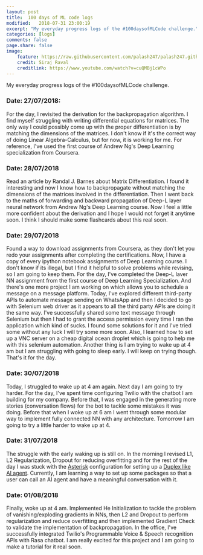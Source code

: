 ```yaml
---
layout: post
title:  100 days of ML code logs
modified:   2018-07-31 23:00:19
excerpt: "My everyday progress logs of the #100daysofMLCode challenge."
categories: [logs]
comments: false
page.share: false
image:
    feature: https://raw.githubusercontent.com/palash247/palash247.github.io/master/img/100daysofmlcode.jpg
    credit: Siraj Raval
    creditlink: https://www.youtube.com/watch?v=cuQMBj1cWPo
---
```


My everyday progress logs of the #100daysofMLCode challenge.


### Date: 27/07/2018:

For the day, I revisited the derivation for the backpropagation algorithm. I find myself struggling with writing differential equations for matrices. The only way I could possibly come up with the proper differentiation is by matching the dimensions of the matrices. I don't know if it's the correct way of doing Linear Algebra-Calculus, but for now, it is working for me. For reference, I've used the first course of Andrew Ng's Deep Learning specialization from Coursera.

### Date: 28/07/2018

Read an article by Randal J. Barnes about Matrix Differentiation. I found it interesting and now I know how to backpropagate without matching the dimensions of the matrices involved in the differentiation. Then I went back to the maths of forwarding and backward propagation of Deep-L layer neural network from Andrew Ng's Deep Learning course. Now I feel a little more confident about the derivation and I hope I would not forget it anytime soon. I think I should make some flashcards about this real soon.

### Date: 29/07/2018

Found a way to download assignments from Coursera, as they don't let you redo your assignments after completing the certifications. Now, I have a copy of every ipython notebook assignments of Deep Learning course. I don't know if its illegal, but I find it helpful to solve problems while revising, so I am going to keep them. For the day, I've completed the Deep-L laver NN assignment from the first course of Deep Learning Specialization. And there's one more project I am working on which allows you to schedule a message on a message platform. Today, I've explored different third-party APIs to automate message sending on WhatsApp and then I decided to go with Selenium web driver as it appears to all the third party APIs are doing it the same way. I've successfully shared some text message through Selenium but then I had to grant the access permission every time I ran the application which kind of sucks. I found some solutions for it and I've tried some without any luck I will try some more soon. Also, I learned how to set up a VNC server on a cheap digital ocean droplet which is going to help me with this selenium automation. Another thing is I am trying to wake up at 4 am but I am struggling with going to sleep early. I will keep on trying though. That's it for the day.

### Date: 30/07/2018

Today, I struggled to wake up at 4 am again. Next day I am going to try harder. For the day, I've spent time configuring Twilio with the chatbot I am building for my company. Before that, I was engaged in the generating more stories (conversation flows) for the bot to tackle some mistakes it was doing. Before that when I woke up at 6 am I went through some modular way to implement fully connected NN with any architecture. Tomorrow I am going to try a little harder to wake up at 4.

### Date: 31/07/2018

The struggle with the early waking up is still on. In the morning I revised L1, L2 Regularization, Dropout for reducing overfitting and for the rest of the day I was stuck with the [Asterisk][Asterisk] configuration for setting up a [Duplex like AI agent][Duplex like AI agent]. Currently, I am learning a way to set up some packages so that a user can call an AI agent and have a meaningful conversation with it.

### Date: 01/08/2018

Finally, woke up at 4 am. Implemented He Initialization to tackle the problem of vanishing/exploding gradients in NNs, then L2 and Dropout to perform regularization and reduce overfitting and then implemented Gradient Check to validate the implementation of backpropagation. In the office, I've successfully integrated Twilio's Programmable Voice & Speech recognition APIs with Rasa chatbot. I am really excited for this project and I am going to make a tutorial for it real soon.


[Asterisk]:https://www.asterisk.org/
[Duplex like AI agent]:https://medium.com/rasa-blog/building-your-own-duplex-ai-agent-using-rasa-and-twilio-bbd23c80ed30
